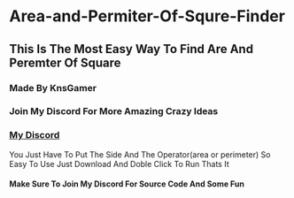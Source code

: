 # Area-and-Permiter-Of-Squre-Finder
## This Is The Most Easy Way To Find Are And Peremter Of Square
### Made By KnsGamer
### Join My Discord For More Amazing Crazy Ideas
### [My Discord](https://discord.gg/3vUx24nYYp)

You Just Have To Put The Side And The Operator(area or perimeter)
So Easy To Use Just Download And Doble Click To Run Thats It 
#### Make Sure To Join My Discord For Source Code And Some Fun
